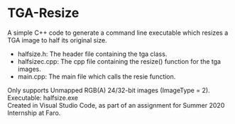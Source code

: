 # TGA-Resize
A simple C++ code to generate a command line executable which resizes a TGA image to half its original size. 
- halfsize.h: The header file containing the tga class.
- halfsizec.cpp: The cpp file containing the resize() function for the tga images.
- main.cpp: The main file which calls the resie function.

Only supports Unmapped RGB(A) 24/32-bit images (ImageType = 2). <br/>
Executable: halfsize.exe  
Created in Visual Studio Code, as part of an assignment for Summer 2020 Internship at Faro.
